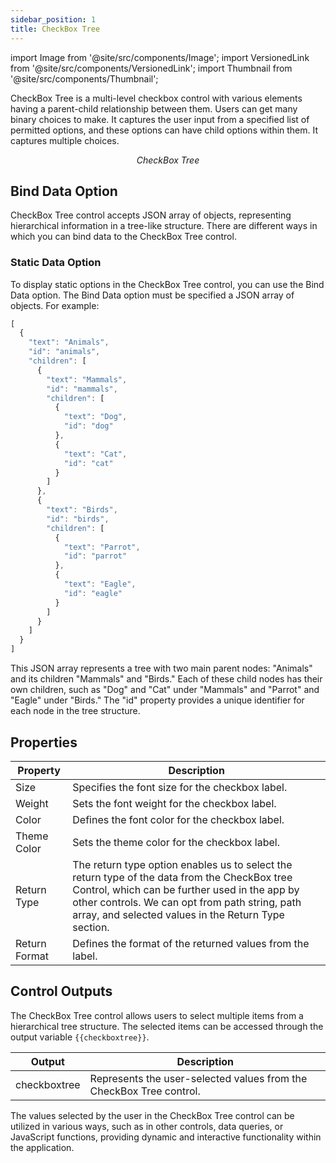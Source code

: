 ```yaml
---
sidebar_position: 1
title: CheckBox Tree
---
```


import Image from '@site/src/components/Image'; import VersionedLink from '@site/src/components/VersionedLink'; import
Thumbnail from '@site/src/components/Thumbnail';

CheckBox Tree is a multi-level checkbox control with various elements having a parent-child relationship between them. Users can get many binary choices to make. It captures the user input from a specified list of permitted options, and these options can have child options within them. It captures multiple choices.

<figure>
  <Thumbnail src="/img/reference/controls/checkbox-tree/preview.png" alt="CheckBox Tree" />
  <figcaption align = "center"><i>CheckBox Tree</i></figcaption>
</figure>


## Bind Data Option

CheckBox Tree control accepts JSON array of objects, representing hierarchical information in a tree-like structure. There are different ways in which you can bind data to the CheckBox Tree control.

### Static Data Option

To display static options in the CheckBox Tree control, you can use the Bind Data option. The Bind Data option must be specified a JSON array of objects. For example:

```js
[
  {
    "text": "Animals",
    "id": "animals",
    "children": [
      {
        "text": "Mammals",
        "id": "mammals",
        "children": [
          {
            "text": "Dog",
            "id": "dog"
          },
          {
            "text": "Cat",
            "id": "cat"
          }
        ]
      },
      {
        "text": "Birds",
        "id": "birds",
        "children": [
          {
            "text": "Parrot",
            "id": "parrot"
          },
          {
            "text": "Eagle",
            "id": "eagle"
          }
        ]
      }
    ]
  }
]

```
This JSON array represents a tree with two main parent nodes: "Animals" and its children "Mammals" and "Birds." Each of these child nodes has their own children, such as "Dog" and "Cat" under "Mammals" and "Parrot" and "Eagle" under "Birds." The "id" property provides a unique identifier for each node in the tree structure.

## Properties

| Property      | Description                                                |
|---------------|------------------------------------------------------------|
| Size          | Specifies the font size for the checkbox label.            |
| Weight        | Sets the font weight for the checkbox label.               |
| Color         | Defines the font color for the checkbox label.             |
| Theme Color   | Sets the theme color for the checkbox label.               |
| Return Type   | The return type option enables us to select the return type of the data from the CheckBox tree Control, which can be further used in the app by other controls. We can opt from path string, path array, and selected values in the Return Type section.|
| Return Format | Defines the format of the returned values from the label.  |



## Control Outputs

The CheckBox Tree control allows users to select multiple items from a hierarchical tree structure. The selected items can be accessed through the output variable `{{checkboxtree}}`.

| Output         | Description                                                                        |
|----------------|------------------------------------------------------------------------------------|
| checkboxtree   | Represents the user-selected values from the CheckBox Tree control.                |

The values selected by the user in the CheckBox Tree control can be utilized in various ways, such as in other controls, data queries, or JavaScript functions, providing dynamic and interactive functionality within the application.